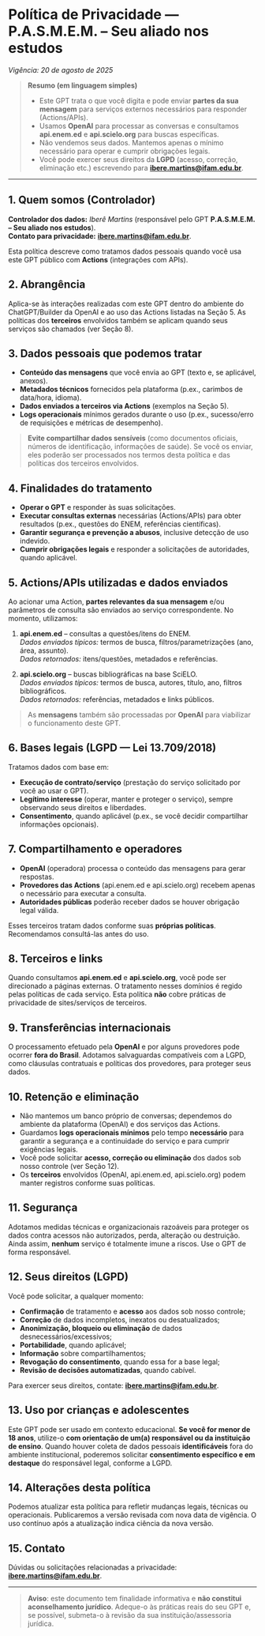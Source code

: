 # Política de Privacidade — **P.A.S.M.E.M. – Seu aliado nos estudos**

_Vigência: 20 de agosto de 2025_

> **Resumo (em linguagem simples)**
> - Este GPT trata o que você digita e pode enviar **partes da sua mensagem** para serviços externos necessários para responder (Actions/APIs).
> - Usamos **OpenAI** para processar as conversas e consultamos **api.enem.ed** e **api.scielo.org** para buscas específicas.
> - Não vendemos seus dados. Mantemos apenas o mínimo necessário para operar e cumprir obrigações legais.
> - Você pode exercer seus direitos da **LGPD** (acesso, correção, eliminação etc.) escrevendo para **ibere.martins@ifam.edu.br**.

---

## 1. Quem somos (Controlador)
**Controlador dos dados:** _Iberê Martins_ (responsável pelo GPT **P.A.S.M.E.M. – Seu aliado nos estudos**).  
**Contato para privacidade:** **ibere.martins@ifam.edu.br**.

Esta política descreve como tratamos dados pessoais quando você usa este GPT público com **Actions** (integrações com APIs).

## 2. Abrangência
Aplica-se às interações realizadas com este GPT dentro do ambiente do ChatGPT/Builder da OpenAI e ao uso das Actions listadas na Seção 5. As políticas dos **terceiros** envolvidos também se aplicam quando seus serviços são chamados (ver Seção 8).

## 3. Dados pessoais que podemos tratar
- **Conteúdo das mensagens** que você envia ao GPT (texto e, se aplicável, anexos).
- **Metadados técnicos** fornecidos pela plataforma (p.ex., carimbos de data/hora, idioma).  
- **Dados enviados a terceiros via Actions** (exemplos na Seção 5).  
- **Logs operacionais** mínimos gerados durante o uso (p.ex., sucesso/erro de requisições e métricas de desempenho).

> **Evite compartilhar dados sensíveis** (como documentos oficiais, números de identificação, informações de saúde). Se você os enviar, eles poderão ser processados nos termos desta política e das políticas dos terceiros envolvidos.

## 4. Finalidades do tratamento
- **Operar o GPT** e responder às suas solicitações.  
- **Executar consultas externas** necessárias (Actions/APIs) para obter resultados (p.ex., questões do ENEM, referências científicas).  
- **Garantir segurança e prevenção a abusos**, inclusive detecção de uso indevido.  
- **Cumprir obrigações legais** e responder a solicitações de autoridades, quando aplicável.

## 5. Actions/APIs utilizadas e dados enviados
Ao acionar uma Action, **partes relevantes da sua mensagem** e/ou parâmetros de consulta são enviados ao serviço correspondente. No momento, utilizamos:

1. **api.enem.ed** – consultas a questões/itens do ENEM.  
   _Dados enviados típicos:_ termos de busca, filtros/parametrizações (ano, área, assunto).  
   _Dados retornados:_ itens/questões, metadados e referências.

2. **api.scielo.org** – buscas bibliográficas na base SciELO.  
   _Dados enviados típicos:_ termos de busca, autores, título, ano, filtros bibliográficos.  
   _Dados retornados:_ referências, metadados e links públicos.

> As **mensagens** também são processadas por **OpenAI** para viabilizar o funcionamento deste GPT.

## 6. Bases legais (LGPD — Lei 13.709/2018)
Tratamos dados com base em:
- **Execução de contrato/serviço** (prestação do serviço solicitado por você ao usar o GPT).  
- **Legítimo interesse** (operar, manter e proteger o serviço), sempre observando seus direitos e liberdades.  
- **Consentimento**, quando aplicável (p.ex., se você decidir compartilhar informações opcionais).

## 7. Compartilhamento e operadores
- **OpenAI** (operadora) processa o conteúdo das mensagens para gerar respostas.  
- **Provedores das Actions** (api.enem.ed e api.scielo.org) recebem apenas o necessário para executar a consulta.  
- **Autoridades públicas** poderão receber dados se houver obrigação legal válida.

Esses terceiros tratam dados conforme suas **próprias políticas**. Recomendamos consultá-las antes do uso.

## 8. Terceiros e links
Quando consultamos **api.enem.ed** e **api.scielo.org**, você pode ser direcionado a páginas externas. O tratamento nesses domínios é regido pelas políticas de cada serviço. Esta política **não** cobre práticas de privacidade de sites/serviços de terceiros.

## 9. Transferências internacionais
O processamento efetuado pela **OpenAI** e por alguns provedores pode ocorrer **fora do Brasil**. Adotamos salvaguardas compatíveis com a LGPD, como cláusulas contratuais e políticas dos provedores, para proteger seus dados.

## 10. Retenção e eliminação
- Não mantemos um banco próprio de conversas; dependemos do ambiente da plataforma (OpenAI) e dos serviços das Actions.  
- Guardamos **logs operacionais mínimos** pelo tempo **necessário** para garantir a segurança e a continuidade do serviço e para cumprir exigências legais.  
- Você pode solicitar **acesso, correção ou eliminação** dos dados sob nosso controle (ver Seção 12).  
- Os **terceiros** envolvidos (OpenAI, api.enem.ed, api.scielo.org) podem manter registros conforme suas políticas.

## 11. Segurança
Adotamos medidas técnicas e organizacionais razoáveis para proteger os dados contra acessos não autorizados, perda, alteração ou destruição. Ainda assim, **nenhum** serviço é totalmente imune a riscos. Use o GPT de forma responsável.

## 12. Seus direitos (LGPD)
Você pode solicitar, a qualquer momento:
- **Confirmação** de tratamento e **acesso** aos dados sob nosso controle;  
- **Correção** de dados incompletos, inexatos ou desatualizados;  
- **Anonimização, bloqueio ou eliminação** de dados desnecessários/excessivos;  
- **Portabilidade**, quando aplicável;  
- **Informação** sobre compartilhamentos;  
- **Revogação do consentimento**, quando essa for a base legal;  
- **Revisão de decisões automatizadas**, quando cabível.

Para exercer seus direitos, contate: **ibere.martins@ifam.edu.br**.

## 13. Uso por crianças e adolescentes
Este GPT pode ser usado em contexto educacional. **Se você for menor de 18 anos**, utilize-o **com orientação de um(a) responsável ou da instituição de ensino**. Quando houver coleta de dados pessoais **identificáveis** fora do ambiente institucional, poderemos solicitar **consentimento específico e em destaque** do responsável legal, conforme a LGPD.

## 14. Alterações desta política
Podemos atualizar esta política para refletir mudanças legais, técnicas ou operacionais. Publicaremos a versão revisada com nova data de vigência. O uso contínuo após a atualização indica ciência da nova versão.

## 15. Contato
Dúvidas ou solicitações relacionadas a privacidade: **ibere.martins@ifam.edu.br**.

---

> **Aviso**: este documento tem finalidade informativa e **não constitui aconselhamento jurídico**. Adeque-o às práticas reais do seu GPT e, se possível, submeta-o à revisão da sua instituição/assessoria jurídica.

